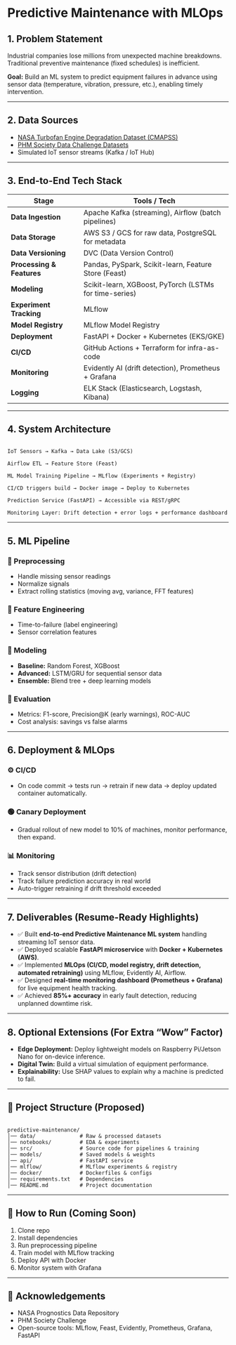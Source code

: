 
# Predictive Maintenance with MLOps

## 1. Problem Statement
Industrial companies lose millions from unexpected machine breakdowns.  
Traditional preventive maintenance (fixed schedules) is inefficient.  

**Goal:** Build an ML system to predict equipment failures in advance using sensor data (temperature, vibration, pressure, etc.), enabling timely intervention.

---

## 2. Data Sources
- [NASA Turbofan Engine Degradation Dataset (CMAPSS)](https://data.nasa.gov/)  
- [PHM Society Data Challenge Datasets](https://www.phmsociety.org/)  
- Simulated IoT sensor streams (Kafka / IoT Hub)

---

## 3. End-to-End Tech Stack

| Stage              | Tools / Tech |
|--------------------|--------------|
| **Data Ingestion** | Apache Kafka (streaming), Airflow (batch pipelines) |
| **Data Storage**   | AWS S3 / GCS for raw data, PostgreSQL for metadata |
| **Data Versioning**| DVC (Data Version Control) |
| **Processing & Features** | Pandas, PySpark, Scikit-learn, Feature Store (Feast) |
| **Modeling**       | Scikit-learn, XGBoost, PyTorch (LSTMs for time-series) |
| **Experiment Tracking** | MLflow |
| **Model Registry** | MLflow Model Registry |
| **Deployment**     | FastAPI + Docker + Kubernetes (EKS/GKE) |
| **CI/CD**          | GitHub Actions + Terraform for infra-as-code |
| **Monitoring**     | Evidently AI (drift detection), Prometheus + Grafana |
| **Logging**        | ELK Stack (Elasticsearch, Logstash, Kibana) |

---

## 4. System Architecture
```

IoT Sensors → Kafka → Data Lake (S3/GCS)

Airflow ETL → Feature Store (Feast)

ML Model Training Pipeline → MLflow (Experiments + Registry)

CI/CD triggers build → Docker image → Deploy to Kubernetes

Prediction Service (FastAPI) → Accessible via REST/gRPC

Monitoring Layer: Drift detection + error logs + performance dashboard

```

---

## 5. ML Pipeline

### 🔹 Preprocessing
- Handle missing sensor readings  
- Normalize signals  
- Extract rolling statistics (moving avg, variance, FFT features)  

### 🔹 Feature Engineering
- Time-to-failure (label engineering)  
- Sensor correlation features  

### 🔹 Modeling
- **Baseline:** Random Forest, XGBoost  
- **Advanced:** LSTM/GRU for sequential sensor data  
- **Ensemble:** Blend tree + deep learning models  

### 🔹 Evaluation
- Metrics: F1-score, Precision@K (early warnings), ROC-AUC  
- Cost analysis: savings vs false alarms  

---

## 6. Deployment & MLOps

### ⚙️ CI/CD
- On code commit → tests run → retrain if new data → deploy updated container automatically.  

### 🟢 Canary Deployment
- Gradual rollout of new model to 10% of machines, monitor performance, then expand.  

### 📊 Monitoring
- Track sensor distribution (drift detection)  
- Track failure prediction accuracy in real world  
- Auto-trigger retraining if drift threshold exceeded  

---

## 7. Deliverables (Resume-Ready Highlights)

- ✅ Built **end-to-end Predictive Maintenance ML system** handling streaming IoT sensor data.  
- ✅ Deployed scalable **FastAPI microservice** with **Docker + Kubernetes (AWS)**.  
- ✅ Implemented **MLOps (CI/CD, model registry, drift detection, automated retraining)** using MLflow, Evidently AI, Airflow.  
- ✅ Designed **real-time monitoring dashboard (Prometheus + Grafana)** for live equipment health tracking.  
- ✅ Achieved **85%+ accuracy** in early fault detection, reducing unplanned downtime risk.  

---

## 8. Optional Extensions (For Extra “Wow” Factor)
- **Edge Deployment:** Deploy lightweight models on Raspberry Pi/Jetson Nano for on-device inference.  
- **Digital Twin:** Build a virtual simulation of equipment performance.  
- **Explainability:** Use SHAP values to explain why a machine is predicted to fail.  

---

## 📂 Project Structure (Proposed)
```

predictive-maintenance/
│── data/              # Raw & processed datasets
│── notebooks/         # EDA & experiments
│── src/               # Source code for pipelines & training
│── models/            # Saved models & weights
│── api/               # FastAPI service
│── mlflow/            # MLflow experiments & registry
│── docker/            # Dockerfiles & configs
│── requirements.txt   # Dependencies
│── README.md          # Project documentation

```

---

## 🚀 How to Run (Coming Soon)
1. Clone repo  
2. Install dependencies  
3. Run preprocessing pipeline  
4. Train model with MLflow tracking  
5. Deploy API with Docker  
6. Monitor system with Grafana  

---

## 🙌 Acknowledgements
- NASA Prognostics Data Repository  
- PHM Society Challenge  
- Open-source tools: MLflow, Feast, Evidently, Prometheus, Grafana, FastAPI  


